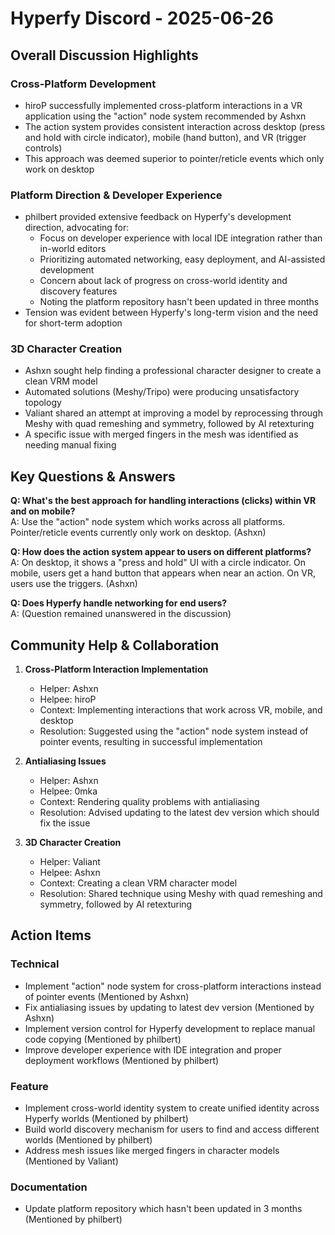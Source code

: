 # Hyperfy Discord - 2025-06-26

## Overall Discussion Highlights

### Cross-Platform Development
- hiroP successfully implemented cross-platform interactions in a VR application using the "action" node system recommended by Ashxn
- The action system provides consistent interaction across desktop (press and hold with circle indicator), mobile (hand button), and VR (trigger controls)
- This approach was deemed superior to pointer/reticle events which only work on desktop

### Platform Direction & Developer Experience
- philbert provided extensive feedback on Hyperfy's development direction, advocating for:
  - Focus on developer experience with local IDE integration rather than in-world editors
  - Prioritizing automated networking, easy deployment, and AI-assisted development
  - Concern about lack of progress on cross-world identity and discovery features
  - Noting the platform repository hasn't been updated in three months
- Tension was evident between Hyperfy's long-term vision and the need for short-term adoption

### 3D Character Creation
- Ashxn sought help finding a professional character designer to create a clean VRM model
- Automated solutions (Meshy/Tripo) were producing unsatisfactory topology
- Valiant shared an attempt at improving a model by reprocessing through Meshy with quad remeshing and symmetry, followed by AI retexturing
- A specific issue with merged fingers in the mesh was identified as needing manual fixing

## Key Questions & Answers

**Q: What's the best approach for handling interactions (clicks) within VR and on mobile?**  
A: Use the "action" node system which works across all platforms. Pointer/reticle events currently only work on desktop. (Ashxn)

**Q: How does the action system appear to users on different platforms?**  
A: On desktop, it shows a "press and hold" UI with a circle indicator. On mobile, users get a hand button that appears when near an action. On VR, users use the triggers. (Ashxn)

**Q: Does Hyperfy handle networking for end users?**  
A: (Question remained unanswered in the discussion)

## Community Help & Collaboration

1. **Cross-Platform Interaction Implementation**
   - Helper: Ashxn
   - Helpee: hiroP
   - Context: Implementing interactions that work across VR, mobile, and desktop
   - Resolution: Suggested using the "action" node system instead of pointer events, resulting in successful implementation

2. **Antialiasing Issues**
   - Helper: Ashxn
   - Helpee: 0mka
   - Context: Rendering quality problems with antialiasing
   - Resolution: Advised updating to the latest dev version which should fix the issue

3. **3D Character Creation**
   - Helper: Valiant
   - Helpee: Ashxn
   - Context: Creating a clean VRM character model
   - Resolution: Shared technique using Meshy with quad remeshing and symmetry, followed by AI retexturing

## Action Items

### Technical
- Implement "action" node system for cross-platform interactions instead of pointer events (Mentioned by Ashxn)
- Fix antialiasing issues by updating to latest dev version (Mentioned by Ashxn)
- Implement version control for Hyperfy development to replace manual code copying (Mentioned by philbert)
- Improve developer experience with IDE integration and proper deployment workflows (Mentioned by philbert)

### Feature
- Implement cross-world identity system to create unified identity across Hyperfy worlds (Mentioned by philbert)
- Build world discovery mechanism for users to find and access different worlds (Mentioned by philbert)
- Address mesh issues like merged fingers in character models (Mentioned by Valiant)

### Documentation
- Update platform repository which hasn't been updated in 3 months (Mentioned by philbert)